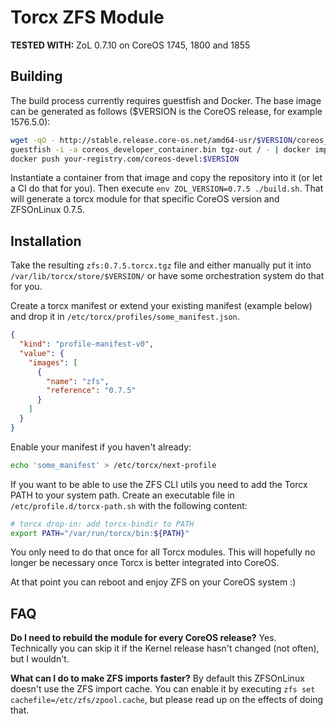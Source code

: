 # Torcx ZFS Module

**TESTED WITH:** ZoL 0.7.10 on CoreOS 1745, 1800 and 1855

## Building

The build process currently requires guestfish and Docker. The base image can be generated as follows ($VERSION is the CoreOS release, for example 1576.5.0):
```sh
wget -qO - http://stable.release.core-os.net/amd64-usr/$VERSION/coreos_developer_container.bin.bz2 | bunzip2 > coreos_developer_container.bin
guestfish -i -a coreos_developer_container.bin tgz-out / - | docker import - your-registry.com/coreos-devel:$VERSION
docker push your-registry.com/coreos-devel:$VERSION
```

Instantiate a container from that image and copy the repository into it (or let a CI do that for you).
Then execute `env ZOL_VERSION=0.7.5 ./build.sh`. That will generate a torcx module for that specific CoreOS version
and ZFSOnLinux 0.7.5.

## Installation

Take the resulting `zfs:0.7.5.torcx.tgz` file and either manually put it into
`/var/lib/torcx/store/$VERSION/` or have some orchestration system do that for you. 

Create a torcx manifest or extend your existing manifest (example below) and drop it in `/etc/torcx/profiles/some_manifest.json`.
```json
{
  "kind": "profile-manifest-v0",
  "value": {
    "images": [
      {
        "name": "zfs",
        "reference": "0.7.5"
      }
    ]
  }
}
```

Enable your manifest if you haven't already:
```sh
echo 'some_manifest' > /etc/torcx/next-profile
```

If you want to be able to use the ZFS CLI utils you need to add the Torcx PATH to your system path. Create an executable file in `/etc/profile.d/torcx-path.sh` with the following content:
```sh
# torcx drop-in: add torcx-bindir to PATH
export PATH="/var/run/torcx/bin:${PATH}"
```
You only need to do that once for all Torcx modules. This will hopefully no longer be necessary once Torcx is better integrated into CoreOS.

At that point you can reboot and enjoy ZFS on your CoreOS system :)

## FAQ
**Do I need to rebuild the module for every CoreOS release?**
Yes. Technically you can skip it if the Kernel release hasn't changed (not often), but I wouldn't.

**What can I do to make ZFS imports faster?**
By default this ZFSOnLinux doesn't use the ZFS import cache. You can enable it by executing `zfs set cachefile=/etc/zfs/zpool.cache`, but please read up on the effects of doing that.
